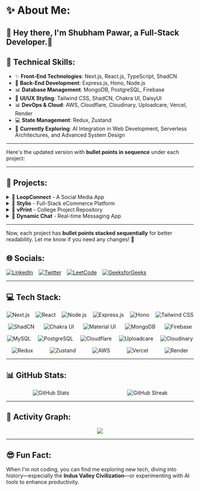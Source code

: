 # ✨ About Me:

👋 Hey there, I'm **Shubham Pawar**, a Full-Stack Developer.🚀
---

## 🔧 **Technical Skills:**

- ✨ **Front-End Technologies**: Next.js, React.js, TypeScript, ShadCN
- 🔧 **Back-End Development**: Express.js, Hono, Node.js
- 📊 **Database Management**: MongoDB, PostgreSQL, Firebase
- 🎨 **UI/UX Styling**: Tailwind CSS, ShadCN, Chakra UI, DaisyUI
- 📊 **DevOps & Cloud**: AWS, Cloudflare, Cloudinary, Uploadcare, Vercel, Render
- 💻 **State Management**: Redux, Zustand
- 🌱 **Currently Exploring**: AI Integration in Web Development, Serverless Architectures, and Advanced System Design

---

Here's the updated version with **bullet points in sequence** under each project:  

---

## 🚀 **Projects:**  

<details>
  <summary>📌 <b>LoopConnect</b> - A Social Media App</summary>  
  - Built with **React, Firebase, Tailwind CSS**  
  - Implements **real-time chat and user authentication**  
  - Supports **post creation, likes, comments, and friend requests**  
  - Uses **Firebase Auth & JWT for secure authentication**  
  - Deployed on **Vercel**  
  - 🔗 [GitHub Repo](https://github.com/shubhampawar4036) | 🌐 [Live Demo](#)  
</details>  

<details>
  <summary>📌 <b>Stylio</b> - Full-Stack eCommerce Platform</summary>  
  - Built using **MERN Stack, Tailwind CSS, and ShadCN UI**  
  - Features **secure payments, product management, and order tracking**  
  - Includes **user authentication and admin dashboard**  
  - Optimized for **performance & scalability**  
  - Deployed on **Render**  
  - 🔗 [GitHub Repo](https://github.com/shubhampawar4036) | 🌐 [Live Demo](#)  
</details>  

<details>
  <summary>📌 <b>vPrint</b> - College Project Repository</summary>  
  - Developed using **Next.js, PostgreSQL, Prisma ORM, and Tailwind CSS**  
  - Stores and manages **past student projects & guides**  
  - Implements **advanced search & filtering features**  
  - Uses **Cloudflare Workers for deployment**  
  - 🔗 [GitHub Repo](https://github.com/shubhampawar4036) | 🌐 [Live Demo](#)  
</details>  

<details>
  <summary>📌 <b>Dynamic Chat</b> - Real-time Messaging App</summary>  
  - Built with **MERN + Socket.io + Zustand for state management**  
  - Supports **real-time messaging with live user status**  
  - Implements **group chats, notifications, and message persistence**  
  - Uses **JWT-based authentication & error handling**  
  - Deployed on **Render**  
  - 🔗 [GitHub Repo](https://github.com/shubhampawar4036) | 🌐 [Live Demo](#)  
</details>  

---

Now, each project has **bullet points stacked sequentially** for better readability. Let me know if you need any changes! 🚀

## 🌐 Socials:
<div style="display: flex; align-items: center; gap: 15px;">
  <a href="https://www.linkedin.com/in/shubham-pawar-4231311a4/">
    <img src="https://img.shields.io/badge/LinkedIn-%230077B5.svg?logo=linkedin&logoColor=white" alt="LinkedIn" />
  </a>
  <a href="https://x.com/Shubhampawar484">
    <img src="https://img.shields.io/badge/X-black.svg?logo=X&logoColor=white" alt="Twitter" />
  </a>
  <a href="https://leetcode.com/shubhampawar4036/">
    <img src="https://img.shields.io/badge/LeetCode-%23000000.svg?logo=leetcode&logoColor=white" alt="LeetCode" />
  </a>
  <a href="https://auth.geeksforgeeks.org/user/shubhampa9xnw/">
    <img src="https://img.shields.io/badge/GeeksforGeeks-%2300C853.svg?logo=geeksforgeeks&logoColor=white" alt="GeeksforGeeks" />
  </a>
</div>

---

## 💻 Tech Stack:
<div style="display: flex; flex-wrap: wrap; gap: 15px; justify-content: space-around;">
  <img src="https://img.shields.io/badge/next-black?style=for-the-badge&logo=next.js&logoColor=white" alt="Next.js" />
  <img src="https://img.shields.io/badge/react-%2320232a.svg?style=for-the-badge&logo=react&logoColor=%2361DAFB" alt="React" />
  <img src="https://img.shields.io/badge/node.js-6DA55F?style=for-the-badge&logo=node.js&logoColor=white" alt="Node.js" />
  <img src="https://img.shields.io/badge/express.js-%23404d59.svg?style=for-the-badge&logo=express&logoColor=white" alt="Express.js" />
  <img src="https://img.shields.io/badge/hono-black?style=for-the-badge&logoColor=white" alt="Hono" />
  <img src="https://img.shields.io/badge/tailwindcss-%2338B2AC.svg?style=for-the-badge&logo=tailwind-css&logoColor=white" alt="Tailwind CSS" />
  <img src="https://img.shields.io/badge/shadcn-%23F7F7F7.svg?style=for-the-badge&logo=tailwindcss&logoColor=black" alt="ShadCN" />
  <img src="https://img.shields.io/badge/chakraui-%233197F7.svg?style=for-the-badge&logo=chakraui&logoColor=white" alt="Chakra UI" />
  <img src="https://img.shields.io/badge/material--ui-%230081CB.svg?style=for-the-badge&logo=mui&logoColor=white" alt="Material UI" />
  <img src="https://img.shields.io/badge/mongodb-%234ea94b.svg?style=for-the-badge&logo=mongodb&logoColor=white" alt="MongoDB" />
  <img src="https://img.shields.io/badge/firebase-%23039BE5.svg?style=for-the-badge&logo=firebase" alt="Firebase" />
  <img src="https://img.shields.io/badge/mysql-%234479A1.svg?style=for-the-badge&logo=mysql&logoColor=white" alt="MySQL" />
  <img src="https://img.shields.io/badge/postgresql-%23316192.svg?style=for-the-badge&logo=postgresql&logoColor=white" alt="PostgreSQL" />
  <img src="https://img.shields.io/badge/cloudflare-F38020?style=for-the-badge&logo=Cloudflare&logoColor=white" alt="Cloudflare" />
  <img src="https://img.shields.io/badge/uploadcare-%230078FF.svg?style=for-the-badge&logo=uploadcare&logoColor=white" alt="Uploadcare" />
  <img src="https://img.shields.io/badge/cloudinary-%233448C5.svg?style=for-the-badge&logo=cloudinary&logoColor=white" alt="Cloudinary" />
  <img src="https://img.shields.io/badge/redux-%23593d88.svg?style=for-the-badge&logo=redux&logoColor=white" alt="Redux" />
  <img src="https://img.shields.io/badge/zustand-black?style=for-the-badge&logoColor=white" alt="Zustand" />
  <img src="https://img.shields.io/badge/aws-%23FF9900.svg?style=for-the-badge&logo=amazon-aws&logoColor=white" alt="AWS" />
  <img src="https://img.shields.io/badge/vercel-%23000000.svg?style=for-the-badge&logo=vercel&logoColor=white" alt="Vercel" />
  <img src="https://img.shields.io/badge/render-%230066CC.svg?style=for-the-badge&logo=render&logoColor=white" alt="Render" />
</div>

---

## 📊 GitHub Stats:
<div style="display: flex; flex-wrap: wrap; justify-content: space-around; gap: 15px;">
  <img src="https://github-readme-stats.vercel.app/api?username=shubhampawar4841&theme=dark&show_icons=true&hide_border=true&count_private=true" alt="GitHub Stats" />
  <img src="https://github-readme-streak-stats.herokuapp.com/?user=shubhampawar4841&theme=dark&hide_border=true" alt="GitHub Streak" />
</div>

---

## 🚀 Activity Graph:
<p align="center">
  <a href="https://github.com/shubhampawar4841/github-readme-activity-graph">
    <img src="https://github-readme-activity-graph.vercel.app/graph?username=shubhampawar4841&bg_color=282a35&color=ffffff&line=ec7696&point=ffffff&area=true&hide_border=true">
  </a>
</p>


---

## 😎 Fun Fact:
When I'm not coding, you can find me exploring new tech, diving into history—especially the **Indus Valley Civilization**—or experimenting with AI tools to enhance productivity.

